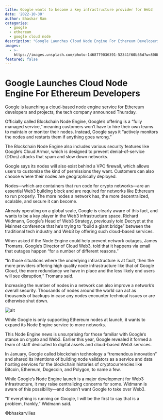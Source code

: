 ```yaml
---
title: Google wants to become a key infrastructure provider for Web3
date: '2022-10-30'
author: Bhaskar Ram
categories:
  - google
  - ethereum
  - google cloud node
description: "Google Launches Cloud Node Engine For Ethereum Developers\r \r Google is launching a cloud-based node engine service for Ethereum developers and project..."
images:
  - >-
    https://images.unsplash.com/photo-1468779036391-52341f60b55d?w=800&h=450&fit=crop
featured: false
---
```

# Google Launches Cloud Node Engine For Ethereum Developers

Google is launching a cloud-based node engine service for Ethereum developers and projects, the tech company announced Thursday.

Officially called Blockchain Node Engine, Google’s offering is a “fully managed service,” meaning customers won’t have to hire their own teams to maintain or monitor their nodes. Instead, Google says it “actively monitors the nodes and restarts them if anything goes wrong.” 

The Blockchain Node Engine also includes various security features like Google’s Cloud Armor, which is designed to prevent denial-of-service (DDos) attacks that spam and slow down networks. 

Google says its nodes will also exist behind a VPC firewall, which allows users to customize the kind of permissions they want. Customers can also choose where their nodes are geographically deployed.

Nodes—which are containers that run code for crypto networks—are an essential Web3 building block and are required for networks like Ethereum to run properly. The more nodes a network has, the more decentralized, scalable, and secure it can become. 

Already operating on a global scale, Google is clearly aware of this fact, and wants to be a key player in the Web3 infrastructure space. Richard Widmann, Google’s Head of Web3 Strategy, previously told Decrypt at the Mainnet conference that he’s trying to “build a giant bridge” between the traditional tech industry and Web3 by offering such cloud-based services.

When asked if the Node Engine could help prevent network outages, James Tromans, Google’s Director of Cloud Web3, told that it happens via email that outages happen “for a number of different reasons.”

“In those situations where the underlying infrastructure is at fault, then the more providers offering high quality node infrastructure like that of Google Cloud, the more redundancy we have in place and the less likely end users will see disruption,” Tromans said. 

Increasing the number of nodes in a network can also improve a network’s overall security. Thousands of nodes around the world can act as thousands of backups in case any nodes encounter technical issues or are otherwise shut down.

![alt](https://cdn.decrypt.co/resize/1024/wp-content/uploads/2022/10/Shutterstock_2111380610-scaled-gID_1.jpg.webp)

While Google is only supporting Ethereum nodes at launch, it wants to expand its Node Engine service to more networks.

This Node Engine news is unsurprising for those familiar with Google’s stance on crypto and Web3. Earlier this year, Google revealed it formed a team of staff dedicated to digital assets and cloud-based Web3 services. 

In January, Google called blockchain technology a “tremendous innovation” and shared its intentions of building node validators as a service and data hosting services for the blockchain histories of cryptocurrencies like Bitcoin, Ethereum, Dogecoin, and Polygon, to name a few. 

While Google’s Node Engine launch is a major development for Web3 infrastructure, it may raise centralizing concerns for some. Widmann is aware of this possibility—and doesn’t want Google to take over Web3.

“If everything is running on Google, I will be the first to say that is a problem, frankly,” Widmann said.

©bhaskarvilles
